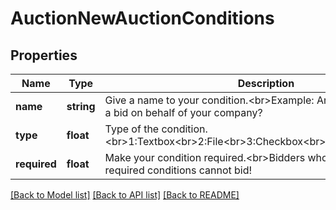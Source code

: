 # AuctionNewAuctionConditions

## Properties
Name | Type | Description | Notes
------------ | ------------- | ------------- | -------------
**name** | **string** | Give a name to your condition.&lt;br&gt;Example: Are you allowed to give a bid on behalf of your company? | 
**type** | **float** | Type of the condition.&lt;br&gt;1:Textbox&lt;br&gt;2:File&lt;br&gt;3:Checkbox&lt;br&gt;4:Date&lt;br&gt;5:Number | 
**required** | **float** | Make your condition required.&lt;br&gt;Bidders who don&#39;t confirm required conditions cannot bid! | 

[[Back to Model list]](../README.md#documentation-for-models) [[Back to API list]](../README.md#documentation-for-api-endpoints) [[Back to README]](../README.md)


